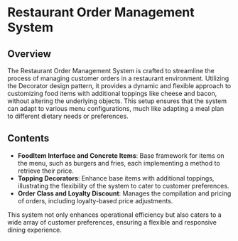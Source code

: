 # Restaurant Order Management System

## Overview
The Restaurant Order Management System is crafted to streamline the process of managing customer orders in a restaurant environment. Utilizing the Decorator design pattern, it provides a dynamic and flexible approach to customizing food items with additional toppings like cheese and bacon, without altering the underlying objects. This setup ensures that the system can adapt to various menu configurations, much like adapting a meal plan to different dietary needs or preferences.

## Contents
- **FoodItem Interface and Concrete Items**: Base framework for items on the menu, such as burgers and fries, each implementing a method to retrieve their price.
- **Topping Decorators**: Enhance base items with additional toppings, illustrating the flexibility of the system to cater to customer preferences.
- **Order Class and Loyalty Discount**: Manages the compilation and pricing of orders, including loyalty-based price adjustments.

This system not only enhances operational efficiency but also caters to a wide array of customer preferences, ensuring a flexible and responsive dining experience.
